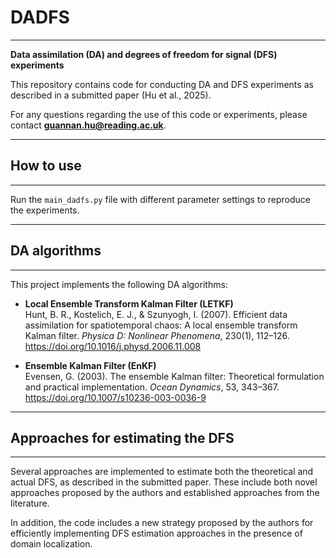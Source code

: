 # DADFS
***
**Data assimilation (DA) and degrees of freedom for signal (DFS) experiments**

This repository contains code for conducting DA and DFS experiments as described in a submitted paper (Hu et al., 2025).

For any questions regarding the use of this code or experiments, please contact **guannan.hu@reading.ac.uk**.

---

## How to use
***
Run the `main_dadfs.py` file with different parameter settings to reproduce the experiments.

---

## DA algorithms
***
This project implements the following DA algorithms:

- **Local Ensemble Transform Kalman Filter (LETKF)**  
  Hunt, B. R., Kostelich, E. J., & Szunyogh, I. (2007). Efficient data assimilation for spatiotemporal chaos: A local ensemble transform Kalman filter. *Physica D: Nonlinear Phenomena*, 230(1), 112–126. https://doi.org/10.1016/j.physd.2006.11.008

- **Ensemble Kalman Filter (EnKF)**  
  Evensen, G. (2003). The ensemble Kalman filter: Theoretical formulation and practical implementation. *Ocean Dynamics*, 53, 343–367. https://doi.org/10.1007/s10236-003-0036-9

---

## Approaches for estimating the DFS
***
Several approaches are implemented to estimate both the theoretical and actual DFS, as described in the submitted paper. These include both novel approaches proposed by the authors and established approaches from the literature.

In addition, the code includes a new strategy proposed by the authors for efficiently implementing DFS estimation approaches in the presence of domain localization.
